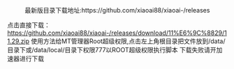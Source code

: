 <p align="center">最新版目录下载地址:https://github.com/xiaoai88/xiaoai-/releases

  点击直接下载：https://github.com/xiaoai88/xiaoai-/releases/download/11%E6%9C%8829/11.29.zip
使用方法给MT管理器Root超级权限,点击左上角根目录把文件放到/data/目录下或/data/local/目录下权限777以ROOT超级权限执行脚本</a>
下载失败请开加速器进行下载
</p>
